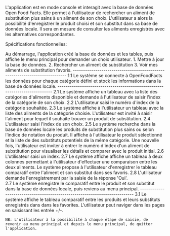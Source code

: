 L'application est en mode console et interagit avec la base de données Open Food Facts. Elle permet à l'utilisateur de rechercher un aliment de substitution plus sains à un aliment de son choix. L'utilisateur a alors la possibilité d'enregistrer le produit choisi et son substitut dans sa base de données locale. Il sera en mesure de consulter les aliments enregistrés avec les alternatives correspondantes.  


Spécifications fonctionnelles:

Au démarrage, l'application créé la base de données et les tables, puis affiche le menu principal pour demander un choix utilisateur.
    1. Mettre à jour la base de données.
    2. Rechercher un aliment de substitution
    3. Voir mes aliments de substitution favoris.
    ---------------------------------------------------------------------------
    1.1 Le système se connecte à OpenFoodFacts les données pour chaque catégorie défini et stock les informations dans la base de données locale.
    ---------------------------------------------------------------------------
    2.1 Le système affiche un tableau avec la liste des catégories d'aliments disponible et demande à l'utilisateur de saisir l'index de la catégorie de son choix.
    2.2 L'utilisateur saisi le numéro d'index de la catégorie souhaitée.
    2.3 Le système affiche à l'utilisateur un tableau avec la liste des aliments de la catégorie choisie. L'utilisateur est invité à saisir l'aliment pour lequel il souhaite trouver un produit de substitution.
    2.4 L'utilisateur saisi l'index de son choix.
    2.5 Le système recherche dans la base de données locale les produits de substitution plus sains ou selon l'indice de notation du produit. Il affiche à l'utilisateur le produit sélectionné et la liste de des substituts potentiels de la même catégorie. Une nouvelle fois, l'utilisateur est inviter à entrer le numéro d'index d'un aliment de substitution pour visualiser les détails et comparer avec le produit initial.
    2.6 L'utilisateur saisi un index.
    2.7 Le système affiche affiche un tableau à deux colonnes permettant à l'utilisateur d'effectuer une comparaison entre les deux aliments. Le système propose à l'utilisateur d'enregistrer le tableau comparatif entre l'aliment et son substitut dans ses favoris.
    2.8 L'utilisateur demande l'enregistrement par la saisie de la réponse 'Oui'.  
    2.7 Le système enregistre le comparatif entre le produit et son substitut dans la base de données locale, puis reviens au menu principal.
    ---------------------------------------------------------------------------
    3.1 Le système affiche le tableau comparatif entre les produits et leurs substituts enregistrés dans dans les favorites. L'utilisateur peut naviger dans les pages en saisissant les entrée +/-.

    NB: L'utilisateur à la possibilité à chaque étape de saisie, de revenir au menu principal et depuis le menu principal, de quitter l'application.
